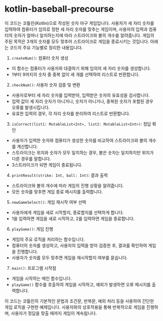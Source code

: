 # kotlin-baseball-precourse

이 코드는 코틀린(Kotlin)으로 작성된 숫자 야구 게임입니다. 사용자가 세 자리 숫자를 입력하여 컴퓨터가 임의로 정한 세 자리 숫자를 맞추는 게임이며, 사용자의 입력과 컴퓨터의 숫자가 얼마나 일치하는지에 따라 스트라이크와 볼의 개수를 알려줍니다. 게임의 주된 목적은 3개의 숫자를 모두 맞추어 스트라이크로 게임을 종료시키는 것입니다. 아래는 코드의 주요 기능별로 정리한 내용입니다.

1. `createNum()`: 컴퓨터 숫자 생성
- 이 함수는 컴퓨터가 사용자와 대결하기 위해 임의의 세 자리 숫자를 생성합니다.
- 1부터 9까지의 숫자 중 중복 없이 세 개를 선택하여 리스트로 반환합니다.

2. `checkNum()`: 사용자 숫자 검증 및 변환
- 사용자로부터 세 자리 숫자를 입력받아, 입력받은 숫자의 유효성을 검사합니다.
- 입력 값이 세 자리 숫자가 아니거나, 숫자가 아니거나, 중복된 숫자가 포함된 경우 오류를 발생시킵니다.
- 유효한 입력의 경우, 각 자리 숫자를 분리하여 리스트로 반환합니다.

3. `isCorrect(list1: MutableList<Int>, list2: MutableList<Int>)`: 정답 확인
- 사용자가 입력한 숫자와 컴퓨터가 생성한 숫자를 비교하여 스트라이크와 볼의 개수를 계산합니다.
- 스트라이크는 위치와 숫자가 모두 일치하는 경우, 볼은 숫자는 일치하지만 위치가 다른 경우를 말합니다.
- 3스트라이크가 되면 게임이 종료됩니다.

4. `printResult(strike: Int, ball: Int)`: 결과 출력
- 스트라이크와 볼의 개수에 따라 게임의 진행 상황을 알려줍니다.
- 모든 숫자를 맞추면 게임 종료 메시지를 출력합니다.

5. `newGameSelect()`: 게임 재시작 여부 선택
- 사용자에게 게임을 새로 시작할지, 종료할지를 선택하게 합니다.
- 1을 입력하면 게임을 새로 시작하고, 2를 입력하면 게임을 종료합니다.

6. `playGame()`: 게임 진행
- 게임의 주요 로직을 처리하는 함수입니다.
- 컴퓨터의 숫자를 생성하고, 사용자의 입력을 받아 검증한 후, 결과를 확인하여 게임을 진행합니다.
- 사용자가 숫자를 모두 맞추면 게임을 재시작할지 여부를 묻습니다.

7. `main()`: 프로그램 시작점
- 게임을 시작하는 메인 함수입니다.
- `playGame()` 함수를 호출하여 게임을 시작하고, 예외가 발생하면 오류 메시지를 출력합니다.

이 코드는 코틀린의 기본적인 문법과 조건문, 반복문, 예외 처리 등을 사용하여 간단한 게임 로직을 구현한 예제입니다. 사용자와의 상호작용을 통해 반복적으로 게임을 진행하며, 사용자가 정답을 맞출 때까지 게임이 계속됩니다. 
